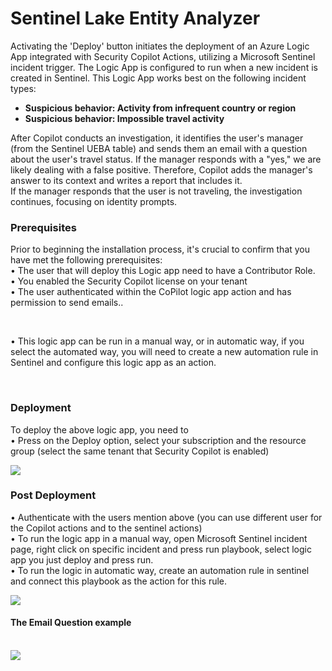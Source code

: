 # Sentinel Lake Entity Analyzer




Activating the 'Deploy' button initiates the deployment of an Azure Logic App integrated with Security Copilot Actions, utilizing a Microsoft Sentinel incident trigger.
The Logic App is configured to run when a new incident is created in Sentinel. This Logic App works best on the following incident types:<br>

- **Suspicious behavior: Activity from infrequent country or region** </br>
- **Suspicious behavior: Impossible travel activity** </br>

After Copilot conducts an investigation, it identifies the user's manager (from the Sentinel UEBA table) and sends them an email with a question about the user's travel status. If the manager responds with a "yes," we are likely dealing with a false positive. Therefore, Copilot adds the manager's answer to its context and writes a report that includes it.</br>
If the manager responds that the user is not traveling, the investigation continues, focusing on identity prompts.</br>



### Prerequisites

Prior to beginning the installation process, it's crucial to confirm that you have met the following prerequisites: <br>
• The user that will deploy this Logic app need to have a Contributor Role.<br>
• You enabled the Security Copilot license on your tenant <br>
• The user authenticated within the CoPilot logic app action and has permission to send emails..<br>


<br>

• This logic app can be run in a manual way, or in automatic way, if you select the automated way, you will need to create a new automation rule in Sentinel and configure this logic app as an action.<br>


<br>

### Deployment 

To deploy the above logic app, you need to<br>
•   Press on the Deploy option, select your subscription and the resource group (select the same tenant that Security Copilot is enabled)<br>

<a href="https://portal.azure.com/#create/Microsoft.Template/uri/https%3A%2F%2Fraw.githubusercontent.com%2FAzure%2FSecurity-Copilot%2Fmain%2FLogic%2520Apps%2FCopilot-isUserTravel%2Fazuredeploy.json" target="_blank">
    <img src="https://aka.ms/deploytoazurebutton"/>
</a>



<br>

### Post Deployment

•   Authenticate with the users mention above (you can use different user for the Copilot actions and to the sentinel actions)<br>
•   To run the logic app in a manual way, open Microsoft Sentinel incident page, right click on specific incident and press run playbook, select logic app you just deploy and press run.<br>
•   To run the logic in automatic way, create an automation rule in sentinel and connect this playbook as the action for this rule.<br>



<img src="./images/designer.png"/>

#### The Email Question example

</br>
<img src="./images/email.png"/>

</br>